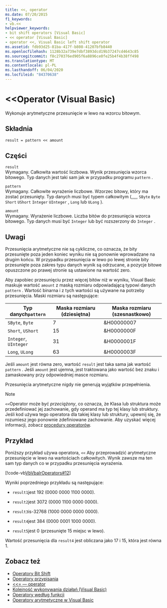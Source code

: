 ```yaml
---
title: <<, operator
ms.date: 07/20/2015
f1_keywords:
- vb.<<
helpviewer_keywords:
- bit shift operators [Visual Basic]
- << operator [Visual Basic]
- operator <<, Visual Basic left shift operator
ms.assetid: fdb93d25-81ba-417f-b808-41207bfb8440
ms.openlocfilehash: 1128b32a739e7dbf3893dcd19b37247cd4643c85
ms.sourcegitcommit: f8c270376ed905f6a8896ce0fe25b4f4b38ff498
ms.translationtype: MT
ms.contentlocale: pl-PL
ms.lasthandoff: 06/04/2020
ms.locfileid: "84370638"
---
```

# <a name="-operator-visual-basic"></a>\<\<Operator (Visual Basic)
Wykonuje arytmetyczne przesunięcie w lewo na wzorcu bitowym.  
  
## <a name="syntax"></a>Składnia  
  
```vb  
result = pattern << amount  
```  
  
## <a name="parts"></a>Części  
 `result`  
 Wymagany. Całkowita wartość liczbowa. Wynik przesunięcia wzorca bitowego. Typ danych jest taki sam jak w przypadku programu `pattern` .  
  
 `pattern`  
 Wymagany. Całkowite wyrażenie liczbowe. Wzorzec bitowy, który ma zostać przesunięty. Typ danych musi być typem całkowitym (,,,,, `SByte` `Byte` `Short` `UShort` `Integer` `UInteger` , `Long` lub `ULong` ).  
  
 `amount`  
 Wymagany. Wyrażenie liczbowe. Liczba bitów do przesunięcia wzorca bitowego. Typ danych musi być `Integer` lub być rozszerzony do `Integer` .  
  
## <a name="remarks"></a>Uwagi  
 Przesunięcia arytmetyczne nie są cykliczne, co oznacza, że bity przesunięte poza jeden koniec wyniku nie są ponownie wprowadzane na drugim końcu. W przypadku przesunięcia w lewo po lewej stronie bity przesunięte poza zakres typu danych wynik są odrzucane, a pozycje bitowe opuszczone po prawej stronie są ustawione na wartość zero.  
  
 Aby zapobiec przesunięciu przez więcej bitów niż w wyniku, Visual Basic maskuje wartość `amount` z maską rozmiaru odpowiadającą typowi danych `pattern` . Wartość binarna i z tych wartości są używane na potrzeby przesunięcia. Maski rozmiaru są następujące:  
  
|Typ danych`pattern`|Maska rozmiaru (dziesiętna)|Maska rozmiaru (szesnastkowo)|  
|----------------------------|---------------------------|-------------------------------|  
|`SByte`, `Byte`|7|&H00000007|  
|`Short`, `UShort`|15|&H0000000F|  
|`Integer`, `UInteger`|31|&H0000001F|  
|`Long`, `ULong`|63|&H0000003F|  
  
 Jeśli `amount` jest równa zero, wartość `result` jest taka sama jak wartość `pattern` . Jeśli `amount` jest ujemna, jest traktowana jako wartość bez znaku i zamaskowany przy odpowiedniej masce rozmiaru.  
  
 Przesunięcia arytmetyczne nigdy nie generują wyjątków przepełnienia.  
  
> [!NOTE]
> `<<`Operator może być *przeciążony*, co oznacza, że Klasa lub struktura może przedefiniować jej zachowanie, gdy operand ma typ tej klasy lub struktury. Jeśli kod używa tego operatora dla takiej klasy lub struktury, upewnij się, że rozumiesz jego ponownie zdefiniowane zachowanie. Aby uzyskać więcej informacji, zobacz [procedury operatorów](../../programming-guide/language-features/procedures/operator-procedures.md).  
  
## <a name="example"></a>Przykład  
 Poniższy przykład używa operatora, `<<` Aby przeprowadzić arytmetyczne przesunięcie w lewo na wartościach całkowitych. Wynik zawsze ma ten sam typ danych co w przypadku przesunięcia wyrażenia.  
  
 [!code-vb[VbVbalrOperators#12](~/samples/snippets/visualbasic/VS_Snippets_VBCSharp/VbVbalrOperators/VB/Class1.vb#12)]  
  
 Wyniki poprzedniego przykładu są następujące:  
  
- `result1`jest 192 (0000 0000 1100 0000).  
  
- `result2`jest 3072 (0000 1100 0000 0000).  
  
- `result3`is-32768 (1000 0000 0000 0000).  
  
- `result4`jest 384 (0000 0001 1000 0000).  
  
- `result5`jest 0 (przesunięte 15 miejsc w lewo).  
  
 Wartość przesunięcia dla `result4` jest obliczana jako 17 i 15, która jest równa 1.  
  
## <a name="see-also"></a>Zobacz też

- [Operatory Bit Shift](bit-shift-operators.md)
- [Operatory przypisania](assignment-operators.md)
- [<<= — operator](left-shift-assignment-operator.md)
- [Kolejność wykonywania działań (Visual Basic)](operator-precedence.md)
- [Operatory według funkcji](operators-listed-by-functionality.md)
- [Operatory arytmetyczne w Visual Basic](../../programming-guide/language-features/operators-and-expressions/arithmetic-operators.md)
